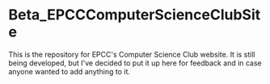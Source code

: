 # Beta_EPCCComputerScienceClubSite
This is the repository for EPCC's Computer Science Club website. It is still being developed, but I've decided to put it
up here for feedback and in case anyone wanted to add anything to it.
